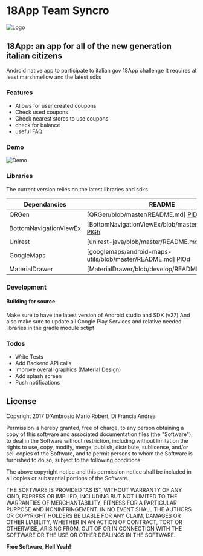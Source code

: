 # 18App Team Syncro
![Logo](https://raw.githubusercontent.com/MarioRD/18app/master/icon.svg?sanitize=true)

## 18App: an app for all of the new generation italian citizens
Android native app to participate to italian gov 18App challenge
It requires at least marshmellow and the latest sdks
### Features

  - Allows for user created coupons
  - Check used coupons
  - Check nearest stores to use coupons
  - check for balance
  - useful FAQ

### Demo
![Demo](https://github.com/MarioRD/18app/raw/master/readme-files/demo.gif)
### Libraries

The current version relies on the latest libraries and sdks

| Dependancies | README |
| ------ | ------ |
| QRGen | [QRGen/blob/master/README.md] [PlDb] |
| BottomNavigationViewEx | [BottomNavigationViewEx/blob/master/README.md] [PlGh] |
| Unirest | [unirest-java/blob/master/README.md] [PlGd] |
| GoogleMaps | [googlemaps/android-maps-utils/blob/master/README.md] [PlOd] |
| MaterialDrawer | [MaterialDrawer/blob/develop/README.md] [PlMe] |


### Development

#### Building for source
Make sure to have the latest version of Android studio and SDK (v27)
And also make sure to update all Google Play Services and relative needed libraries in the gradle module sctipt


### Todos

 - Write Tests
 - Add Backend API calls
 - Improve overall graphics (Material Design)
 - Add splash screen
 - Push notifications

License
----

Copyright 2017 D'Ambrosio Mario Robert, Di Francia Andrea

Permission is hereby granted, free of charge, to any person obtaining a copy of this software and associated documentation files (the "Software"), to deal in the Software without restriction, including without limitation the rights to use, copy, modify, merge, publish, distribute, sublicense, and/or sell copies of the Software, and to permit persons to whom the Software is furnished to do so, subject to the following conditions:

The above copyright notice and this permission notice shall be included in all copies or substantial portions of the Software.

THE SOFTWARE IS PROVIDED "AS IS", WITHOUT WARRANTY OF ANY KIND, EXPRESS OR IMPLIED, INCLUDING BUT NOT LIMITED TO THE WARRANTIES OF MERCHANTABILITY, FITNESS FOR A PARTICULAR PURPOSE AND NONINFRINGEMENT. IN NO EVENT SHALL THE AUTHORS OR COPYRIGHT HOLDERS BE LIABLE FOR ANY CLAIM, DAMAGES OR OTHER LIABILITY, WHETHER IN AN ACTION OF CONTRACT, TORT OR OTHERWISE, ARISING FROM, OUT OF OR IN CONNECTION WITH THE SOFTWARE OR THE USE OR OTHER DEALINGS IN THE SOFTWARE.


**Free Software, Hell Yeah!**

[//]: # (These are reference links used in the body of this note and get stripped out when the markdown processor does its job. There is no need to format nicely because it shouldn't be seen. Thanks SO - http://stackoverflow.com/questions/4823468/store-comments-in-markdown-syntax)



   [PlDb]: <https://github.com/kenglxn/QRGen/blob/master/README.md>
   [PlGh]: <https://github.com/ittianyu/BottomNavigationViewEx/blob/master/README.md>
   [PlGd]: <https://github.com/Kong/unirest-java/blob/master/README.md>
   [PlOd]: <https://github.com/googlemaps/android-maps-utils/blob/master/README.md>
   [PlMe]: <https://github.com/mikepenz/MaterialDrawer/blob/develop/README.md>
